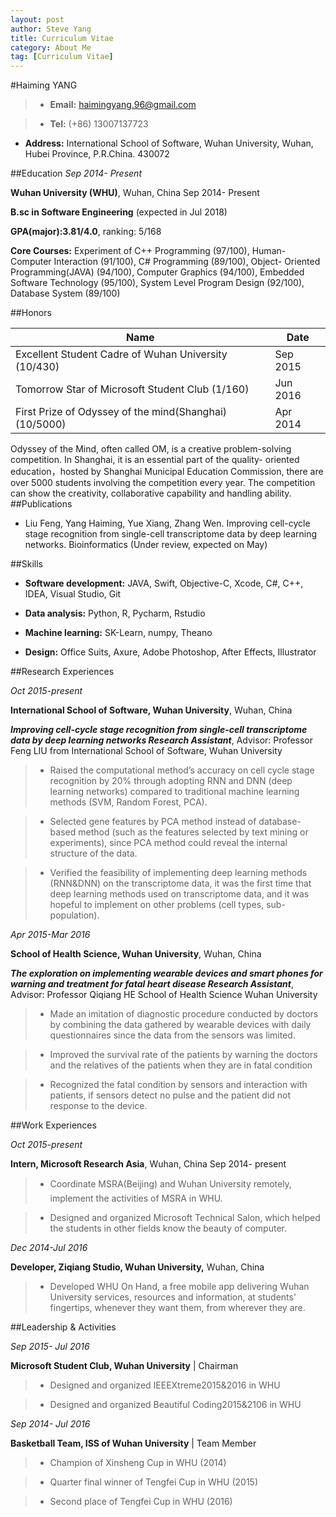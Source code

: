 ```yaml
---
layout: post
author: Steve Yang
title: Curriculum Vitae
category: About Me
tag: [Curriculum Vitae]
---
```



#Haiming YANG

> * **Email:** haimingyang.96@gmail.com 

> * **Tel:** (+86) 13007137723
> * **Address:** International School of Software, Wuhan University, Wuhan, Hubei Province, P.R.China. 430072

##Education
_*Sep 2014- Present*_

**Wuhan University (WHU)**, Wuhan, China Sep 2014- Present 


**B.sc in Software Engineering** (expected in Jul 2018)

**GPA(major):3.81/4.0**, ranking: 5/168

**Core Courses:** Experiment of C++ Programming (97/100), Human-Computer Interaction (91/100), C# Programming (89/100), Object- Oriented Programming(JAVA) (94/100), Computer Graphics (94/100), Embedded Software Technology (95/100), System Level Program Design (92/100), Database System (89/100)


##Honors

| Name | Date |
| --- | --- |
| Excellent Student Cadre of Wuhan University (10/430) | Sep 2015 |
|  Tomorrow Star of Microsoft Student Club (1/160)| Jun 2016 |
| First Prize of Odyssey of the mind(Shanghai) (10/5000) | Apr 2014 |

Odyssey of the Mind, often called OM, is a creative problem-solving competition. In Shanghai, it is an essential part of the quality- oriented education，hosted by Shanghai Municipal Education Commission, there are over 5000 students involving the competition every year. The competition can show the creativity, collaborative capability and handling ability.
##Publications
* Liu Feng, Yang Haiming, Yue Xiang, Zhang Wen. Improving cell-cycle stage recognition from single-cell transcriptome data by deep learning networks. Bioinformatics(Under review, expected on May)

##Skills
* **Software development:** JAVA, Swift, Objective-C, Xcode, C#, C++, IDEA, Visual Studio, Git 


* **Data analysis:** Python, R, Pycharm, Rstudio

* **Machine learning:** SK-Learn, numpy, Theano

* **Design:** Office Suits, Axure, Adobe Photoshop, After Effects, Illustrator



##Research Experiences


_*Oct 2015-present*_



**International School of Software, Wuhan University**, Wuhan, China


***Improving cell-cycle stage recognition from single-cell transcriptome data by deep learning networks Research Assistant***, Advisor: Professor Feng LIU from International School of Software, Wuhan University
> * Raised the computational method’s accuracy on cell cycle stage recognition by 20% through adopting RNN and DNN (deeplearning networks) compared to traditional machine learning methods (SVM, Random Forest, PCA).

>* Selected gene features by PCA method instead of database-based method (such as the features selected by text mining orexperiments), since PCA method could reveal the internal structure of the data.

>*  Verified the feasibility of implementing deep learning methods (RNN&DNN) on the transcriptome data, it was the first time that deep learning methods used on transcriptome data, and it was hopeful to implement on other problems (cell types, sub-population).


_*Apr 2015-Mar 2016*_




**School of Health Science, Wuhan University**, Wuhan, China

***The exploration on implementing wearable devices and smart phones for warning and treatment for fatal heart disease Research Assistant***, Advisor: Professor Qiqiang HE School of Health Science Wuhan University

> * Made an imitation of diagnostic procedure conducted by doctors by combining the data gathered by wearable devices with dailyquestionnaires since the data from the sensors was limited.


>* Improved the survival rate of the patients by warning the doctors and the relatives of the patients when they are in fatal condition

>* Recognized the fatal condition by sensors and interaction with patients, if sensors detect no pulse and the patient did not response to the device.



##Work Experiences


*Oct 2015-present*

**Intern, Microsoft Research Asia**, Wuhan, China Sep 2014- present
> * Coordinate MSRA(Beijing) and Wuhan University remotely, implement the activities of MSRA in WHU.


>* Designed and organized Microsoft Technical Salon, which helped the students in other fields know the beauty of computer.


*Dec 2014-Jul 2016*


**Developer, Ziqiang Studio, Wuhan University,** Wuhan, China 

> * Developed WHU On Hand, a free mobile app delivering Wuhan University services, resources and information, at students' fingertips, whenever they want them, from wherever they are.
 
##Leadership & Activities

*Sep 2015- Jul 2016*

**Microsoft Student Club, Wuhan University** | Chairman

> * Designed and organized IEEEXtreme2015&2016 in WHU


>* Designed and organized Beautiful Coding2015&2106 in WHU 


*Sep 2014- Jul 2016*


**Basketball Team, ISS of Wuhan University** | Team Member 

> * Champion of Xinsheng Cup in WHU (2014)

>* Quarter final winner of Tengfei Cup in WHU (2015)


>* Second place of Tengfei Cup in WHU (2016)



